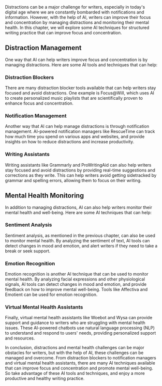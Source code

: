 
Distractions can be a major challenge for writers, especially in today's digital age where we are constantly bombarded with notifications and information. However, with the help of AI, writers can improve their focus and concentration by managing distractions and monitoring their mental health. In this chapter, we will explore some AI techniques for structured writing practice that can improve focus and concentration.

Distraction Management
----------------------

One way that AI can help writers improve focus and concentration is by managing distractions. Here are some AI tools and techniques that can help:

### Distraction Blockers

There are many distraction blocker tools available that can help writers stay focused and avoid distractions. One example is Focus@Will, which uses AI to create personalized music playlists that are scientifically proven to enhance focus and concentration.

### Notification Management

Another way that AI can help manage distractions is through notification management. AI-powered notification managers like RescueTime can track how much time you spend on various apps and websites, and provide insights on how to reduce distractions and increase productivity.

### Writing Assistants

Writing assistants like Grammarly and ProWritingAid can also help writers stay focused and avoid distractions by providing real-time suggestions and corrections as they write. This can help writers avoid getting sidetracked by grammar and spelling errors, allowing them to focus on their writing.

Mental Health Monitoring
------------------------

In addition to managing distractions, AI can also help writers monitor their mental health and well-being. Here are some AI techniques that can help:

### Sentiment Analysis

Sentiment analysis, as mentioned in the previous chapter, can also be used to monitor mental health. By analyzing the sentiment of text, AI tools can detect changes in mood and emotion, and alert writers if they need to take a break or seek support.

### Emotion Recognition

Emotion recognition is another AI technique that can be used to monitor mental health. By analyzing facial expressions and other physiological signals, AI tools can detect changes in mood and emotion, and provide feedback on how to improve mental well-being. Tools like Affectiva and Emotient can be used for emotion recognition.

### Virtual Mental Health Assistants

Finally, virtual mental health assistants like Woebot and Wysa can provide support and guidance to writers who are struggling with mental health issues. These AI-powered chatbots use natural language processing (NLP) to understand and respond to users' needs, providing personalized support and resources.

In conclusion, distractions and mental health challenges can be major obstacles for writers, but with the help of AI, these challenges can be managed and overcome. From distraction blockers to notification managers and virtual mental health assistants, there are many AI techniques available that can improve focus and concentration and promote mental well-being. So take advantage of these AI tools and techniques, and enjoy a more productive and healthy writing practice.
